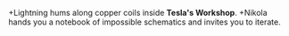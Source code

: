 +Lightning hums along copper coils inside **Tesla's Workshop**.
+Nikola hands you a notebook of impossible schematics and invites you to iterate.

